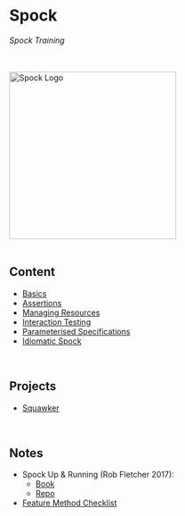 # Spock
*Spock Training*

<br>
<br>

<img src="./res/spock-logo.png" alt="Spock Logo" width=300>

<br>
<br>

## Content
* [Basics](./content/02-basics)
* [Assertions](./content/03-assertions)
* [Managing Resources](./content/04-managing-resources)
* [Interaction Testing](./content/05-interaction-testing)
* [Parameterised Specifications](./content/06-parameterised-specs)
* [Idiomatic Spock](./content/07-idiomatic-spock)

<br>

## Projects
* [Squawker](./projects/squawker)

<br>

## Notes
* Spock Up & Running (Rob Fletcher 2017):
    * [Book](https://www.oreilly.com/library/view/spock-up-and/9781491923283/)
    * [Repo](https://github.com/robfletcher/spock-up-and-running)
* [Feature Method Checklist](/content/misc/feature-method-checklist.md)